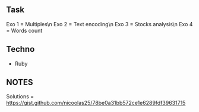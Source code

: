 ## Task 
Exo 1 = Multiples\n
Exo 2 = Text encoding\n
Exo 3 = Stocks analysis\n
Exo 4 = Words count

## Techno

- Ruby

## NOTES

Solutions = https://gist.github.com/nicoolas25/78be0a31bb572ce1e6289fdf39631715
